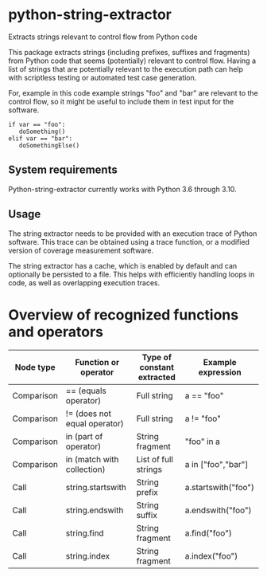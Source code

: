 # python-string-extractor

Extracts strings relevant to control flow from Python code

This package extracts strings (including prefixes, suffixes and fragments)
from Python code that seems (potentially) relevant to control flow. Having
a list of strings that are potentially relevant to the execution path can
help with scriptless testing or automated test case generation.

For, example in this code example strings "foo" and "bar" are relevant to
the control flow, so it might be useful to include them in test input for
the software.

```
if var == "foo":
   doSomething()
elif var == "bar":
   doSomethingElse()
```

## System requirements

Python-string-extractor currently works with Python 3.6 through 3.10.

## Usage

The string extractor needs to be provided with an execution trace of Python
software. This trace can be obtained using a trace function, or a modified
version of coverage measurement software.

The string extractor has a cache, which is enabled by default and can
optionally be persisted to a file. This helps with efficiently handling loops
in code, as well as overlapping execution traces.

# Overview of recognized functions and operators

|Node type | Function or operator | Type of constant extracted | Example expression|
|----------|----------------------|----------------------------| ------------------|
|Comparison | == (equals operator) | Full string | a == "foo" |
|Comparison | != (does not equal operator) | Full string | a != "foo" |
|Comparison | in (part of operator) | String fragment | "foo" in a |
|Comparison | in (match with collection) | List of full strings | a in ["foo","bar"] |
|Call | string.startswith | String prefix | a.startswith("foo") |
|Call | string.endswith | String suffix | a.endswith("foo") |
|Call | string.find | String fragment | a.find("foo") |
|Call | string.index | String fragment | a.index("foo") |
